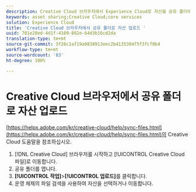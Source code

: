 ```yaml
---
description: Creative Cloud 브라우저에서 Experience Cloud로 자산을 공유 폴더에 업로드하는 방법
keywords: asset sharing;Creative Cloud;core services
solution: Experience Cloud
title: 'Creative Cloud 브라우저에서 공유 폴더로 자산 업로드 '
uuid: 701e28ed-4d1f-4109-882e-64d3b16cd2da
translation-type: tm+mt
source-git-commit: 3f26c1af19a0838913eec2b4135304f5f3fcf0b4
workflow-type: tm+mt
source-wordcount: '83'
ht-degree: 100%

---
```



# Creative Cloud 브라우저에서 공유 폴더로 자산 업로드

[https://helpx.adobe.com/kr/creative-cloud/help/sync-files.html](https://helpx.adobe.com/kr/creative-cloud/help/sync-files.html)의 Creative Cloud 도움말을 참조하십시오.

1. [!DNL Creative Cloud] 브라우저를 시작하고 [!UICONTROL Creative Cloud 파일]로 이동합니다.
1. 공유 폴더를 엽니다.
1. **[!UICONTROL 작업]**>**[!UICONTROL 업로드]**&#x200B;를 클릭합니다.
1. 운영 체제의 파일 검색을 사용하여 자산을 선택하거나 이동합니다.
